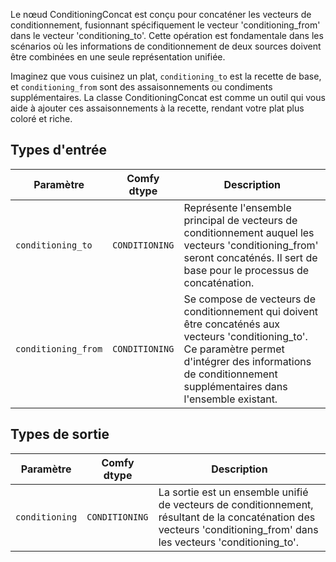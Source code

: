 Le nœud ConditioningConcat est conçu pour concaténer les vecteurs de conditionnement, fusionnant spécifiquement le vecteur 'conditioning_from' dans le vecteur 'conditioning_to'. Cette opération est fondamentale dans les scénarios où les informations de conditionnement de deux sources doivent être combinées en une seule représentation unifiée.

Imaginez que vous cuisinez un plat, `conditioning_to` est la recette de base, et `conditioning_from` sont des assaisonnements ou condiments supplémentaires. La classe ConditioningConcat est comme un outil qui vous aide à ajouter ces assaisonnements à la recette, rendant votre plat plus coloré et riche.

## Types d'entrée

| Paramètre             | Comfy dtype        | Description |
|-----------------------|--------------------|-------------|
| `conditioning_to`     | `CONDITIONING`     | Représente l'ensemble principal de vecteurs de conditionnement auquel les vecteurs 'conditioning_from' seront concaténés. Il sert de base pour le processus de concaténation. |
| `conditioning_from`   | `CONDITIONING`     | Se compose de vecteurs de conditionnement qui doivent être concaténés aux vecteurs 'conditioning_to'. Ce paramètre permet d'intégrer des informations de conditionnement supplémentaires dans l'ensemble existant. |

## Types de sortie

| Paramètre            | Comfy dtype        | Description |
|----------------------|--------------------|-------------|
| `conditioning`       | `CONDITIONING`     | La sortie est un ensemble unifié de vecteurs de conditionnement, résultant de la concaténation des vecteurs 'conditioning_from' dans les vecteurs 'conditioning_to'. |